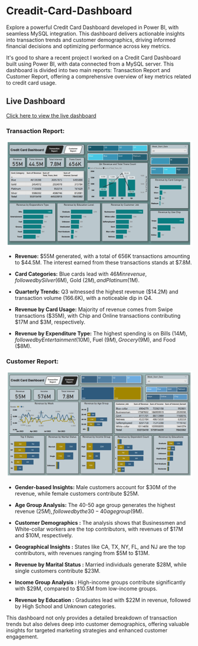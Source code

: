 # Creadit-Card-Dashboard
Explore a powerful Credit Card Dashboard developed in Power BI, with seamless MySQL integration. This dashboard delivers actionable insights into transaction trends and customer demographics, driving informed financial decisions and optimizing performance across key metrics.

It's good to share a recent project I worked on a Credit Card Dashboard built using Power BI, with data connected from a MySQL server. This dashboard is divided into two main reports: Transaction Report and Customer Report, offering a comprehensive overview of key metrics related to credit card usage.

## Live Dashboard
[Click here to view the live dashboard](https://app.powerbi.com/view?r=eyJrIjoiNjdkNmZhNGMtNmNkMy00ZDkwLWI1MjYtNmVkZTU2NjczNWIzIiwidCI6IjMwOTJkZjBiLWRhMjMtNDA1Yi1iZDczLWU5YThmZWEwODM2MSJ9)

### Transaction Report:
![Transaction Report](https://github.com/inamdarmustafa11/Credit-Card-Dashboard/blob/b0af76944ed1849096e6b7778c945c28f477ad6a/Transaction%20Report.jpeg)


- **Revenue:** $55M generated, with a total of 656K transactions amounting to $44.5M. The interest earned from these transactions stands at $7.8M.
- **Card Categories:** Blue cards lead with $46M in revenue, followed by Silver ($6M), Gold ($2M), and Platinum ($1M).
- **Quarterly Trends:** Q3 witnessed the highest revenue ($14.2M) and transaction volume (166.6K), with a noticeable dip in Q4.
  
- **Revenue by Card Usage:** Majority of revenue comes from Swipe transactions ($35M), with Chip and Online transactions contributing $17M and $3M, respectively.
  

- **Revenue by Expenditure Type:** The highest spending is on Bills ($14M), followed by Entertainment ($10M), Fuel ($9M), Grocery ($9M), and Food ($8M).


### Customer Report:
![Customer Report](https://github.com/inamdarmustafa11/Credit-Card-Dashboard/blob/81bb55c18305d71e6c3a98bf240c44327252fa11/Customer%20Report.jpeg)

- **Gender-based Insights:** Male customers account for $30M of the revenue, while female customers contribute $25M.
  
- **Age Group Analysis:** The 40-50 age group generates the highest revenue ($25M), followed by the 30-40 age group ($9M).

- **Customer Demographics :** The analysis shows that Businessmen and White-collar workers are the top contributors, with revenues of $17M and $10M, respectively.
  
- **Geographical Insights :** States like CA, TX, NY, FL, and NJ are the top contributors, with revenues ranging from $5M to $13M.

- **Revenue by Marital Status :** Married individuals generate $28M, while single customers contribute $23M.
 
- **Income Group Analysis :** High-income groups contribute significantly with $29M, compared to $10.5M from low-income groups.

- **Revenue by Education :** Graduates lead with $22M in revenue, followed by High School and Unknown categories.

This dashboard not only provides a detailed breakdown of transaction trends but also delves deep into customer demographics, offering valuable insights for targeted marketing strategies and enhanced customer engagement.
